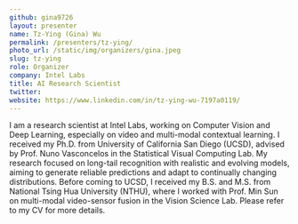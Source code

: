 ```yaml
---
github: gina9726
layout: presenter
name: Tz-Ying (Gina) Wu
permalink: /presenters/tz-ying/
photo_url: /static/img/organizers/gina.jpeg
slug: tz-ying
role: Organizer
company: Intel Labs
title: AI Research Scientist
twitter:
website: https://www.linkedin.com/in/tz-ying-wu-7197a0119/
---
```


I am a research scientist at Intel Labs, working on Computer Vision and Deep Learning, especially on video and multi-modal contextual learning. I received my Ph.D. from University of California San Diego (UCSD), advised by Prof. Nuno Vasconcelos in the Statistical Visual Computing Lab. My research focused on long-tail recognition with realistic and evolving models, aiming to generate reliable predictions and adapt to continually changing distributions. Before coming to UCSD, I received my B.S. and M.S. from National Tsing Hua University (NTHU), where I worked with Prof. Min Sun on multi-modal video-sensor fusion in the Vision Science Lab. Please refer to my CV for more details.
